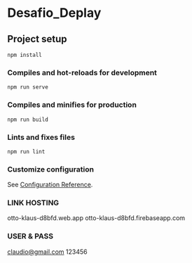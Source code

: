 # Desafio_Deplay

## Project setup
```
npm install
```

### Compiles and hot-reloads for development
```
npm run serve
```

### Compiles and minifies for production
```
npm run build
```

### Lints and fixes files
```
npm run lint
```

### Customize configuration
See [Configuration Reference](https://cli.vuejs.org/config/).

### LINK HOSTING
otto-klaus-d8bfd.web.app
otto-klaus-d8bfd.firebaseapp.com

### USER & PASS
claudio@gmail.com
123456
